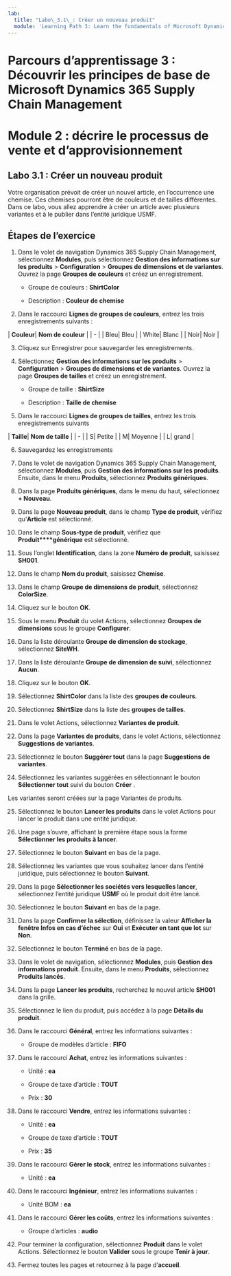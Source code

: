 ```yaml
---
lab:
  title: "Labo\_3.1\_: Créer un nouveau produit"
  module: 'Learning Path 3: Learn the fundamentals of Microsoft Dynamics 365 Supply Chain Management'
---
```


# Parcours d’apprentissage 3 : Découvrir les principes de base de Microsoft Dynamics 365 Supply Chain Management
# Module 2 : décrire le processus de vente et d’approvisionnement

## Labo 3.1 : Créer un nouveau produit

Votre organisation prévoit de créer un nouvel article, en l’occurrence une chemise. Ces chemises pourront être de couleurs et de tailles différentes. Dans ce labo, vous allez apprendre à créer un article avec plusieurs variantes et à le publier dans l’entité juridique USMF.

## Étapes de l’exercice

1. Dans le volet de navigation Dynamics 365 Supply Chain Management, sélectionnez **Modules**, puis sélectionnez **Gestion des informations sur les produits** > **Configuration** > **Groupes de dimensions et de variantes**. Ouvrez la page **Groupes de couleurs** et créez un enregistrement.

    - Groupe de couleurs : **ShirtColor**

    - Description : **Couleur de chemise**

2. Dans le raccourci **Lignes de groupes de couleurs**, entrez les trois enregistrements suivants :

| **Couleur**| **Nom de couleur** |
| - |
| Bleu| Bleu |
| White| Blanc |
| Noir| Noir |

3. Cliquez sur Enregistrer pour sauvegarder les enregistrements.

4. Sélectionnez **Gestion des informations sur les produits** > **Configuration** > **Groupes de dimensions et de variantes**. Ouvrez la page **Groupes de tailles** et créez un enregistrement.

    - Groupe de taille : **ShirtSize**

    - Description : **Taille de chemise**

5. Dans le raccourci **Lignes de groupes de tailles**, entrez les trois enregistrements suivants

| **Taille**| **Nom de taille** |
| - |
| S| Petite |
| M| Moyenne |
| L| grand |

6. Sauvegardez les enregistrements

7. Dans le volet de navigation Dynamics 365 Supply Chain Management, sélectionnez **Modules**, puis **Gestion des informations sur les produits**. Ensuite, dans le menu **Produits**, sélectionnez **Produits génériques**.

8. Dans la page **Produits génériques**, dans le menu du haut, sélectionnez **+ Nouveau**.

9. Dans la page **Nouveau produit**, dans le champ **Type de produit**, vérifiez qu’**Article** est sélectionné.

10. Dans le champ **Sous-type de produit**, vérifiez que **Produit****générique** est sélectionné.

11. Sous l’onglet **Identification**, dans la zone **Numéro de produit**, saisissez **SH001**.

12. Dans le champ **Nom du produit**, saisissez **Chemise**.

13. Dans le champ **Groupe de dimensions de produit**, sélectionnez **ColorSize**.

14. Cliquez sur le bouton **OK**.

15. Sous le menu **Produit** du volet Actions, sélectionnez **Groupes de dimensions** sous le groupe **Configurer**.

16. Dans la liste déroulante **Groupe de dimension de stockage**, sélectionnez **SiteWH**.

17. Dans la liste déroulante **Groupe de dimension de suivi**, sélectionnez **Aucun**.

18. Cliquez sur le bouton **OK**.

19. Sélectionnez **ShirtColor** dans la liste des **groupes de couleurs**.

20. Sélectionnez **ShirtSize** dans la liste des **groupes de tailles**.

21. Dans le volet Actions, sélectionnez **Variantes de produit**.

22. Dans la page **Variantes de produits**, dans le volet Actions, sélectionnez **Suggestions de variantes**.

23. Sélectionnez le bouton **Suggérer tout** dans la page **Suggestions de variantes**.

24. Sélectionnez les variantes suggérées en sélectionnant le bouton **Sélectionner tout** suivi du bouton **Créer** .

Les variantes seront créées sur la page Variantes de produits.

25. Sélectionnez le bouton **Lancer les produits** dans le volet Actions pour lancer le produit dans une entité juridique.

26. Une page s’ouvre, affichant la première étape sous la forme **Sélectionner les produits à lancer**.

27. Sélectionnez le bouton **Suivant** en bas de la page.

28. Sélectionnez les variantes que vous souhaitez lancer dans l’entité juridique, puis sélectionnez le bouton **Suivant**.

29. Dans la page **Sélectionner les sociétés vers lesquelles lancer**, sélectionnez l’entité juridique **USMF** où le produit doit être lancé.

30. Sélectionnez le bouton **Suivant** en bas de la page.

31. Dans la page **Confirmer la sélection**, définissez la valeur **Afficher la fenêtre Infos en cas d’échec** sur **Oui** et **Exécuter en tant que lot** sur **Non**.

32. Sélectionnez le bouton **Terminé** en bas de la page.

16. Dans le volet de navigation, sélectionnez **Modules**, puis **Gestion des informations produit**. Ensuite, dans le menu **Produits**, sélectionnez **Produits lancés**.

33. Dans la page **Lancer les produits**, recherchez le nouvel article **SH001** dans la grille.

34. Sélectionnez le lien du produit, puis accédez à la page **Détails du produit**.

35. Dans le raccourci **Général**, entrez les informations suivantes :

    - Groupe de modèles d’article : **FIFO**

36. Dans le raccourci **Achat**, entrez les informations suivantes :

    - Unité : **ea**

    - Groupe de taxe d’article : **TOUT**

    - Prix : **30**

37. Dans le raccourci **Vendre**, entrez les informations suivantes :

    - Unité : **ea**

    - Groupe de taxe d’article : **TOUT**

    - Prix : **35**

38. Dans le raccourci **Gérer le stock**, entrez les informations suivantes :

    - Unité : **ea**

39. Dans le raccourci **Ingénieur**, entrez les informations suivantes :

    - Unité BOM : **ea**

40. Dans le raccourci **Gérer les coûts**, entrez les informations suivantes :

    - Groupe d’articles : **audio**

41. Pour terminer la configuration, sélectionnez **Produit** dans le volet Actions. Sélectionnez le bouton **Valider** sous le groupe **Tenir à jour**.

42. Fermez toutes les pages et retournez à la page d’**accueil**.

 
